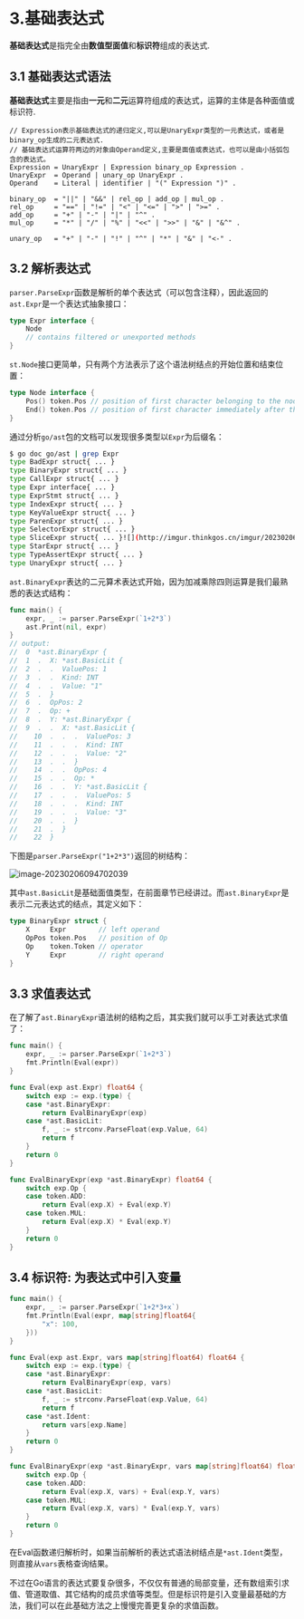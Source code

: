 # 3.基础表达式

**基础表达式**是指完全由**数值型面值**和**标识符**组成的表达式.

## 3.1 基础表达式语法

**基础表达式**主要是指由**一元**和**二元**运算符组成的表达式，运算的主体是各种面值或标识符.

```shell
// Expression表示基础表达式的递归定义,可以是UnaryExpr类型的一元表达式，或者是binary_op生成的二元表达式.
// 基础表达式运算符两边的对象由Operand定义,主要是面值或表达式，也可以是由小括弧包含的表达式。
Expression = UnaryExpr | Expression binary_op Expression .
UnaryExpr  = Operand | unary_op UnaryExpr .
Operand    = Literal | identifier | "(" Expression ")" .

binary_op  = "||" | "&&" | rel_op | add_op | mul_op .
rel_op     = "==" | "!=" | "<" | "<=" | ">" | ">=" .
add_op     = "+" | "-" | "|" | "^" .
mul_op     = "*" | "/" | "%" | "<<" | ">>" | "&" | "&^" .

unary_op   = "+" | "-" | "!" | "^" | "*" | "&" | "<-" .
```

## 3.2 解析表达式

`parser.ParseExpr`函数是解析的单个表达式（可以包含注释），因此返回的`ast.Expr`是一个表达式抽象接口：

```go
type Expr interface {
    Node
    // contains filtered or unexported methods
}
```

`st.Node`接口更简单，只有两个方法表示了这个语法树结点的开始位置和结束位置：

```go
type Node interface {
    Pos() token.Pos // position of first character belonging to the node
    End() token.Pos // position of first character immediately after the node
}
```

通过分析`go/ast`包的文档可以发现很多类型以`Expr`为后缀名：

```bash
$ go doc go/ast | grep Expr
type BadExpr struct{ ... }
type BinaryExpr struct{ ... }
type CallExpr struct{ ... }
type Expr interface{ ... }
type ExprStmt struct{ ... }
type IndexExpr struct{ ... }
type KeyValueExpr struct{ ... }
type ParenExpr struct{ ... }
type SelectorExpr struct{ ... }
type SliceExpr struct{ ... }![](http://imgur.thinkgos.cn/imgur/202302060946639.png)
type StarExpr struct{ ... }
type TypeAssertExpr struct{ ... }
type UnaryExpr struct{ ... }
```

`ast.BinaryExpr`表达的二元算术表达式开始，因为加减乘除四则运算是我们最熟悉的表达式结构：

```go
func main() {
	expr, _ := parser.ParseExpr(`1+2*3`)
	ast.Print(nil, expr)
}
// output:
// 	0  *ast.BinaryExpr {
// 	1  .  X: *ast.BasicLit {
// 	2  .  .  ValuePos: 1
// 	3  .  .  Kind: INT
// 	4  .  .  Value: "1"
// 	5  .  }
// 	6  .  OpPos: 2
// 	7  .  Op: +
// 	8  .  Y: *ast.BinaryExpr {
// 	9  .  .  X: *ast.BasicLit {
//    10  .  .  .  ValuePos: 3
//    11  .  .  .  Kind: INT
//    12  .  .  .  Value: "2"
//    13  .  .  }
//    14  .  .  OpPos: 4
//    15  .  .  Op: *
//    16  .  .  Y: *ast.BasicLit {
//    17  .  .  .  ValuePos: 5
//    18  .  .  .  Kind: INT
//    19  .  .  .  Value: "3"
//    20  .  .  }
//    21  .  }
//    22  }
```

下图是`parser.ParseExpr("1+2*3")`返回的树结构：

![image-20230206094702039](http://imgur.thinkgos.cn/imgur/202302060947079.png)

其中`ast.BasicLit`是基础面值类型，在前面章节已经讲过。而`ast.BinaryExpr`是表示二元表达式的结点，其定义如下：

```go
type BinaryExpr struct {
    X     Expr        // left operand
    OpPos token.Pos   // position of Op
    Op    token.Token // operator
    Y     Expr        // right operand
}
```

## 3.3 求值表达式

在了解了`ast.BinaryExpr`语法树的结构之后，其实我们就可以手工对表达式求值了：

```go
func main() {
	expr, _ := parser.ParseExpr(`1+2*3`)
	fmt.Println(Eval(expr))
}

func Eval(exp ast.Expr) float64 {
	switch exp := exp.(type) {
	case *ast.BinaryExpr:
		return EvalBinaryExpr(exp)
	case *ast.BasicLit:
		f, _ := strconv.ParseFloat(exp.Value, 64)
		return f
	}
	return 0
}

func EvalBinaryExpr(exp *ast.BinaryExpr) float64 {
	switch exp.Op {
	case token.ADD:
		return Eval(exp.X) + Eval(exp.Y)
	case token.MUL:
		return Eval(exp.X) * Eval(exp.Y)
	}
	return 0
}
```

## 3.4 标识符: 为表达式中引入变量

```go
func main() {
	expr, _ := parser.ParseExpr(`1+2*3+x`)
	fmt.Println(Eval(expr, map[string]float64{
		"x": 100,
	}))
}

func Eval(exp ast.Expr, vars map[string]float64) float64 {
	switch exp := exp.(type) {
	case *ast.BinaryExpr:
		return EvalBinaryExpr(exp, vars)
	case *ast.BasicLit:
		f, _ := strconv.ParseFloat(exp.Value, 64)
		return f
	case *ast.Ident:
		return vars[exp.Name]
	}
	return 0
}

func EvalBinaryExpr(exp *ast.BinaryExpr, vars map[string]float64) float64 {
	switch exp.Op {
	case token.ADD:
		return Eval(exp.X, vars) + Eval(exp.Y, vars)
	case token.MUL:
		return Eval(exp.X, vars) * Eval(exp.Y, vars)
	}
	return 0
}
```

在Eval函数递归解析时，如果当前解析的表达式语法树结点是`*ast.Ident`类型，则直接从`vars`表格查询结果。

不过在Go语言的表达式要复杂很多，不仅仅有普通的局部变量，还有数组索引求值、管道取值、其它结构的成员求值等类型。但是标识符是引入变量最基础的方法，我们可以在此基础方法之上慢慢完善更复杂的求值函数。